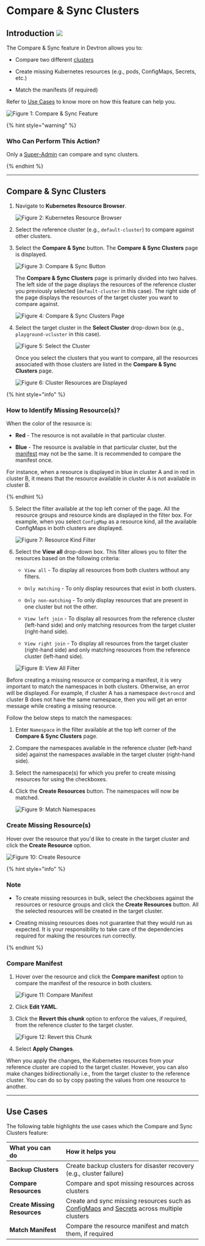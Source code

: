 # Compare & Sync Clusters 

## Introduction [![](https://devtron-public-asset.s3.us-east-2.amazonaws.com/images/elements/EnterpriseTag.svg)](https://devtron.ai/pricing)

The Compare & Sync feature in Devtron allows you to: 

* Compare two different [clusters](../../reference/glossary.md#cluster)

* Create missing Kubernetes resources (e.g., pods, ConfigMaps, Secrets, etc.) 

* Match the manifests (if required)

Refer to [Use Cases](#use-cases) to know more on how this feature can help you. 

![Figure 1: Compare & Sync Feature](https://devtron-public-asset.s3.us-east-2.amazonaws.com/images/kubernetes-resource-browser/compare-sync-highlighted.jpg)

{% hint style="warning" %}

### Who Can Perform This Action?

Only a [Super-Admin](../global-configurations/user-access.md#assign-super-admin-permissions) can compare and sync clusters.

{% endhint %}

---

## Compare & Sync Clusters

1. Navigate to **Kubernetes Resource Browser**.

    ![Figure 2: Kubernetes Resource Browser ](https://devtron-public-asset.s3.us-east-2.amazonaws.com/images/kubernetes-resource-browser/k8s-resource-browser.jpg)

2. Select the reference cluster (e.g., `default-cluster`) to compare against other clusters.

3. Select the **Compare & Sync** button. The **Compare & Sync Clusters** page is displayed.

    ![Figure 3: Compare & Sync Button](https://devtron-public-asset.s3.us-east-2.amazonaws.com/images/kubernetes-resource-browser/compare-sync-highlighted.jpg)

    The **Compare & Sync Clusters** page is primarily divided into two halves. The left side of the page displays the resources of the reference cluster you previously selected (`default-cluster` in this case). The right side of the page displays the resources of the target cluster you want to compare against.

    ![Figure 4: Compare & Sync Clusters Page](https://devtron-public-asset.s3.us-east-2.amazonaws.com/images/kubernetes-resource-browser/compare-sync-home.jpg)

4. Select the target cluster in the **Select Cluster** drop-down box (e.g., `playground-vcluster` in this case).

    ![Figure 5: Select the Cluster](https://devtron-public-asset.s3.us-east-2.amazonaws.com/images/kubernetes-resource-browser/select-cluster-option.jpg)

    Once you select the clusters that you want to compare, all the resources associated with those clusters are listed in the **Compare & Sync Clusters** page.

    ![Figure 6: Cluster Resources are Displayed](https://devtron-public-asset.s3.us-east-2.amazonaws.com/images/kubernetes-resource-browser/resources-displayed.jpg)

{% hint style="info" %}

### How to Identify Missing Resource(s)?

When the color of the resource is: 

* **Red** - The resource is not available in that particular cluster. 

* **Blue** - The resource is available in that particular cluster, but the [manifest](../../reference/glossary.md#manifest) may not be the same. It is recommended to compare the manifest once.

For instance, when a resource is displayed in blue in cluster A and in red in cluster B, it means that the resource available in cluster A is not available in cluster B.

{% endhint %}

5. Select the filter available at the top left corner of the page. All the resource groups and resource kinds are displayed in the filter box. For example, when you select `ConfigMap` as a resource kind, all the available ConfigMaps in both clusters are displayed.

    ![Figure 7: Resource Kind Filter](https://devtron-public-asset.s3.us-east-2.amazonaws.com/images/kubernetes-resource-browser/resource-group-filterbox.jpg)

6. Select the **View all** drop-down box. This filter allows you to filter the resources based on the following criteria:

    * `View all` - To display all resources from both clusters without any filters.

    * `Only matching` - To only display resources that exist in both clusters.

    * `Only non-matching` - To only display resources that are present in one cluster but not the other.

    * `View left join` - To display all resources from the reference cluster (left-hand side) and only matching resources from the target cluster (right-hand side).

    * `View right join` - To display all resources from the target cluster (right-hand side) and only matching resources from the reference cluster (left-hand side).

    ![Figure 8: View All Filter](https://devtron-public-asset.s3.us-east-2.amazonaws.com/images/kubernetes-resource-browser/view-all-filterbox.jpg)

Before creating a missing resource or comparing a manifest, it is very important to match the namespaces in both clusters. Otherwise, an error will be displayed. For example, if cluster A has a namespace `devtroncd` and cluster B does not have the same namespace, then you will get an error message while creating a missing resource.

Follow the below steps to match the namespaces: 

1. Enter `Namespace` in the filter available at the top left corner of the **Compare & Sync Clusters** page. 

2. Compare the namespaces available in the reference cluster (left-hand side) against the namespaces available in the target cluster (right-hand side).

3. Select the namespace(s) for which you prefer to create missing resources for using the checkboxes. 

4. Click the **Create Resources** button. The namespaces will now be matched.

    ![Figure 9: Match Namespaces](https://devtron-public-asset.s3.us-east-2.amazonaws.com/images/kubernetes-resource-browser/sync-namespaces.gif)

### Create Missing Resource(s)

Hover over the resource that you'd like to create in the target cluster and click the **Create Resource** option.

![Figure 10: Create Resource](https://devtron-public-asset.s3.us-east-2.amazonaws.com/images/kubernetes-resource-browser/create-resource.jpg)

{% hint style="info" %}

### Note

* To create missing resources in bulk, select the checkboxes against the resources or resource groups and click the **Create Resources** button. All the selected resources will be created in the target cluster.

* Creating missing resources does not guarantee that they would run as expected. It is your responsibility to take care of the dependencies required for making the resources run correctly. 

{% endhint %}

### Compare Manifest

1. Hover over the resource and click the **Compare manifest** option to compare the manifest of the resource in both clusters.

    ![Figure 11: Compare Manifest](https://devtron-public-asset.s3.us-east-2.amazonaws.com/images/kubernetes-resource-browser/compare-manifest.jpg)

2. Click **Edit YAML**. 

3. Click the **Revert this chunk** option to enforce the values, if required, from the reference cluster to the target cluster.

    ![Figure 12: Revert this Chunk](https://devtron-public-asset.s3.us-east-2.amazonaws.com/images/kubernetes-resource-browser/compare-manifest.gif)

4. Select **Apply Changes**.

When you apply the changes, the Kubernetes resources from your reference cluster are copied to the target cluster. However, you can also make changes bidirectionally i.e., from the target cluster to the reference cluster. You can do so by copy pasting the values from one resource to another. 

---

## Use Cases

The following table highlights the use cases which the Compare and Sync Clusters feature:

| **What you can do** | **How it helps you** |
|:--- |:--- |
| **Backup Clusters**| Create backup clusters for disaster recovery (e.g., cluster failure) |
| **Compare Resources** | Compare and spot missing resources across clusters |
| **Create Missing Resources** | Create and sync missing resources such as [ConfigMaps](../../reference/glossary.md#configmaps) and [Secrets](../../reference/glossary.md#secrets) across multiple clusters |
| **Match Manifest** | Compare the resource manifest and match them, if required |